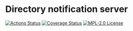 # Directory notification server

[![Actions Status](https://github.com/gridsuite/directory-notification-server/actions/workflows/build.yml/badge.svg?branch=main)](https://github.com/gridsuite/directory-notification-server/actions)
[![Coverage Status](https://sonarcloud.io/api/project_badges/measure?project=org.gridsuite%3Adirectory-notification-server&metric=coverage)](https://sonarcloud.io/component_measures?id=org.gridsuite%3Adirectory-notification-server&metric=coverage)
[![MPL-2.0 License](https://img.shields.io/badge/license-MPL_2.0-blue.svg)](https://www.mozilla.org/en-US/MPL/2.0/)
